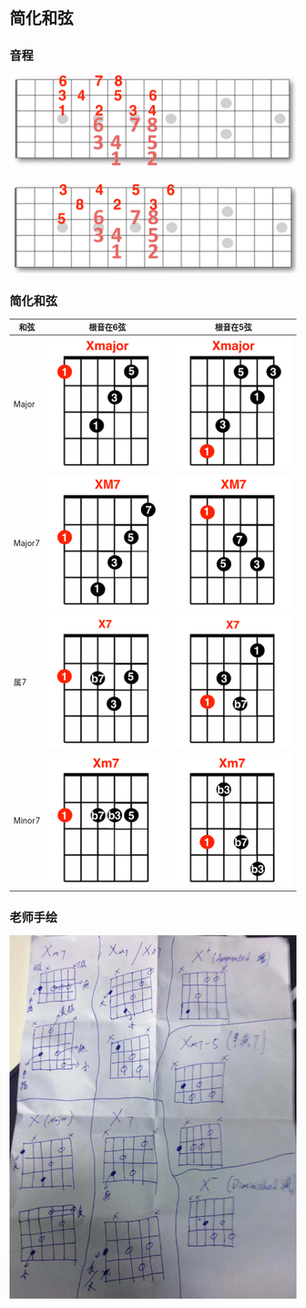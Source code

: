# 简化和弦

## 音程
![](../images/interval/interval_all_1.png)

![](../images/interval/interval_all_2.png)

## 简化和弦
| 和弦   | 根音在6弦                                   | 根音在5弦                                   |
| ------ | ------------------------------------------- | ------------------------------------------- |
| Major  | ![](../images/s/Xmaj_6.png)  | ![](../images/s/Xmaj_5.png)  |
| Major7 | ![](../images/s/Xmaj7_6.png) | ![](../images/s/Xmaj7_5.png) |
| 属7    | ![](../images/s/X7_6.png)      | ![](../images/s/X7_5.png)      |
| Minor7 | ![](../images/s/Xmin7_6.png) | ![](../images/s/Xmin7_5.png) |

## 老师手绘
![](../images/s/drow.png)
